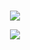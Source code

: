 # <luis-fernando>

 <p align="center">   <img src="https://github-readme-stats.vercel.app/api?username=luis-fernando12&show_icons=true&theme=radical" /> </p>   <p align="center">   <img src="https://github-readme-stats.vercel.app/api/top-langs/?username=luis-fernando12&layout=compact&theme=radical" /> </p>
